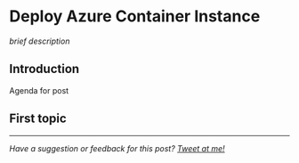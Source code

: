 # Deploy Azure Container Instance

*brief description*

## Introduction

Agenda for post

## First topic

--- 

*Have a suggestion or feedback for this post? [Tweet at me!](https://twitter.com/ItsJamesIRL)*